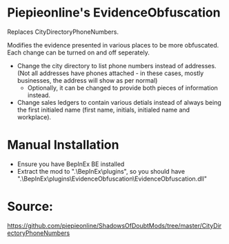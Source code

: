 # Piepieonline's EvidenceObfuscation

Replaces CityDirectoryPhoneNumbers.

Modifies the evidence presented in various places to be more obfuscated. Each change can be turned on and off seperately.

* Change the city directory to list phone numbers instead of addresses. (Not all addresses have phones attached - in these cases, mostly businesses, the address will show as per normal)
  * Optionally, it can be changed to provide both pieces of information instead.
* Change sales ledgers to contain various detials instead of always being the first initialed name (first name, initials, initialed name and workplace).

# Manual Installation

* Ensure you have BepInEx BE installed
* Extract the mod to ".\BepInEx\plugins\", so you should have ".\BepInEx\plugins\EvidenceObfuscation\EvidenceObfuscation.dll"

# Source:

https://github.com/piepieonline/ShadowsOfDoubtMods/tree/master/CityDirectoryPhoneNumbers